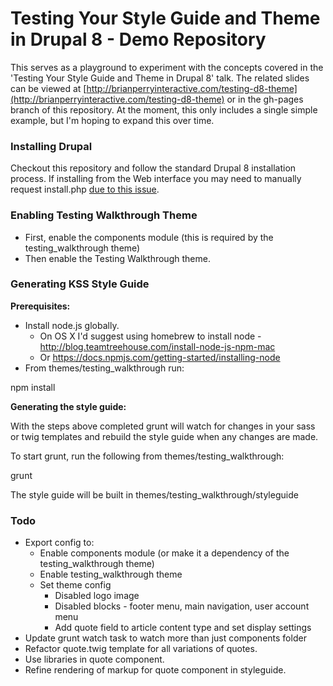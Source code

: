 # Testing Your Style Guide and Theme in Drupal 8 - Demo Repository

This serves as a playground to experiment with the concepts covered in the 'Testing Your Style Guide and Theme in Drupal 8' talk.  The related slides can be viewed at [http://brianperryinteractive.com/testing-d8-theme](http://brianperryinteractive.com/testing-d8-theme) or in the gh-pages branch of this repository.  At the moment, this only includes a single simple example, but I'm hoping to expand this over time.

### Installing Drupal

Checkout this repository and follow the standard Drupal 8 installation process.  If installing from the Web interface you may need to manually request install.php [due to this issue](https://www.drupal.org/node/728702).

### Enabling Testing Walkthrough Theme

- First, enable the components module (this is required by the testing_walkthrough theme)
- Then enable the Testing Walkthrough theme.

### Generating KSS Style Guide

__Prerequisites:__

- Install node.js globally.
     - On OS X I'd suggest using homebrew to install node - http://blog.teamtreehouse.com/install-node-js-npm-mac
     - Or https://docs.npmjs.com/getting-started/installing-node
 - From themes/testing_walkthrough run:

 npm install

__Generating the style guide:__

With the steps above completed grunt will watch for changes in your sass or twig templates and rebuild the style guide when any changes are made.

To start grunt, run the following from themes/testing_walkthrough:

grunt

The style guide will be built in themes/testing_walkthrough/styleguide

### Todo

- Export config to:
  - Enable components module (or make it a dependency of the testing_walkthrough theme)
  - Enable testing_walkthrough theme
  - Set theme config
    - Disabled logo image
    - Disabled blocks - footer menu, main navigation, user account menu
    - Add quote field to article content type and set display settings
- Update grunt watch task to watch more than just components folder
- Refactor quote.twig template for all variations of quotes.
- Use libraries in quote component.
- Refine rendering of markup for quote component in styleguide.
